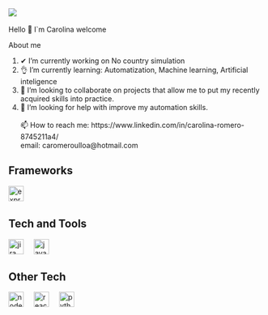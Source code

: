 <div align="left">
  <img src="https://media.istockphoto.com/id/1291641896/es/foto/c%C3%B3digo-del-programa-en-la-pantalla-del-ordenador-en-la-lupa-primer-plano.jpg?s=1024x1024&w=is&k=20&c=aTAmXplvMajcojgn90BaNl02HsabMEgfd2mmVWzn304="  />
  <img width="5" />
  <img higth="5" />
</div>


Hello 👋 I`m Carolina welcome



About me

<div align="left">

  
   <ol>
      <li>✔ I’m currently working on No country simulation</li>
      <li>👌 I’m currently learning: Automatization, Machine learning, Artificial inteligence</li>
      <li>👀 I’m looking to collaborate on projects that allow me to put my recently acquired skills into practice.</li>
      <li>👀 I’m looking for help with improve my automation skills.</li>
      <br>
     📫 How to reach me:  
     https://www.linkedin.com/in/carolina-romero-8745211a4/
     <br>
     email: 
     caromeroulloa@hotmail.com
  <ol/>
</div>


## Frameworks
<div align="left">
  <img src="https://skillicons.dev/icons?i=selenium" height="30" alt="express logo"  />
  <img width="12" />
</div>

## Tech and Tools
<div align="left">
  <img src="https://skillicons.dev/icons?i=jira" height="30" alt="jira logo"  />
  <img width="12" />
  <img src="https://skillicons.dev/icons?i=java" height="30" alt="java logo"  />
  <img width="12" />
</div>

## Other Tech
<div align="left">
  <img src="https://skillicons.dev/icons?i=nodejs" height="30" alt="nodejs logo"  />
  <img width="12" />
  <img src="https://skillicons.dev/icons?i=react" height="30" alt="react logo"  />
  <img width="12" />
  <img src="https://skillicons.dev/icons?i=python" height="30" alt="python logo"  />
  <img width="12" />
</div>

